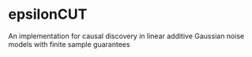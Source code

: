 # epsilonCUT
An implementation for causal discovery in linear additive Gaussian noise models with finite sample guarantees

